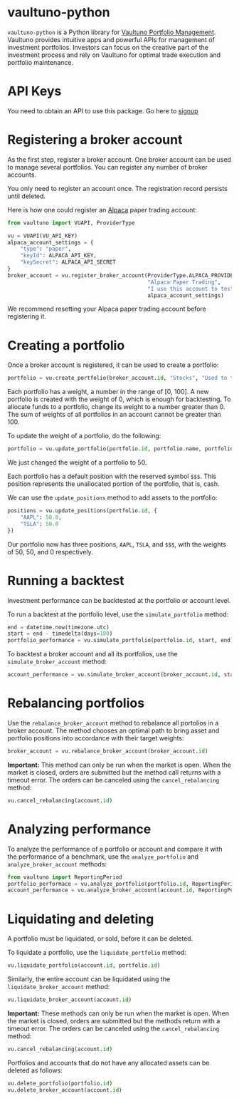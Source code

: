 # vaultuno-python

`vaultuno-python` is a Python library for [Vaultuno Portfolio Management](https://www.vaultuno.com). 
Vaultuno provides intuitive apps and powerful APIs for management of investment portfolios. Investors can 
focus on the creative part of the investment process and rely on Vaultuno for optimal trade 
execution and portfolio maintenance.

# API Keys

You need to obtain an API to use this package. Go here to [signup](https://www.vaultuno.com)

# Registering a broker account 

As the first step, register a broker account. One broker account can be used to manage 
several portfolios. You can register any number of broker accounts. 

You only need to register an account once. The registration record persists until deleted.

Here is how one could register an [Alpaca](https://alpaca.markets) paper trading account: 

```py
from vaultuno import VUAPI, ProviderType

vu = VUAPI(VU_API_KEY)
alpaca_account_settings = {
    "type": "paper",
    "keyId": ALPACA_API_KEY,
    "keySecret": ALPACA_API_SECRET
}
broker_account = vu.register_broker_account(ProviderType.ALPACA_PROVIDER,
                                            "Alpaca Paper Trading",
                                            "I use this account to test investment strategies",
                                            alpaca_account_settings)
```

We recommend resetting your Alpaca paper trading account before registering it.

# Creating a portfolio

Once a broker account is registered, it can be used to create a portfolio: 

```py
portfolio = vu.create_portfolio(broker_account.id, "Stocks", "Used to test a portfolio")

```

Each portfolio has a weight, a number in the range of [0, 100]. A new portfolio is 
created with the weight of 0, which is enough for backtesting. To allocate funds to a portfolio, 
change its weight to a number greater than 0. The sum of weights of all portfolios in 
an account cannot be greater than 100.

To update the weight of a portfolio, do the following:

```py
portfolio = vu.update_portfolio(portfolio.id, portfolio.name, portfolio.description, 50.0)
```

We just changed the weight of a portfolio to 50.

Each portfolio has a default position with the reserved symbol `$$$`. This position 
represents the unallocated portion of the portfolio, that is, cash. 

We can use the `update_positions` method to add assets to the portfolio: 

```py
positions = vu.update_positions(portfolio.id, {
    "AAPL": 50.0,
    "TSLA": 50.0
})
```

Our portfolio now has three positions, `AAPL`, `TSLA`, and `$$$`, with the weights of 
50, 50, and 0 respectively.

# Running a backtest 

Investment performance can be backtested at the portfolio or account level. 

To run a backtest at the portfolio level, use the `simulate_portfolio` method:

```py
end = datetime.now(timezone.utc)
start = end - timedelta(days=180)
portfolio_performance = vu.simulate_portfolio(portfolio.id, start, end)
```

To backtest a broker account and all its portfolios, use the 
`simulate_broker_account` method: 

```py
account_performance = vu.simulate_broker_account(broker_account.id, start, end)
```

# Rebalancing portfolios 

Use the `rebalance_broker_account` method to rebalance all portolios in a broker account. 
The method chooses an optimal path to bring asset and portfolio 
positions into accordance with their target weights: 

```py
broker_account = vu.rebalance_broker_account(broker_account.id)
```

**Important:** This method can only be run when the market is open. When the market is closed, 
orders are submitted but the method call returns with a timeout error. The orders can be canceled 
using the `cancel_rebalancing` method:

```py
vu.cancel_rebalancing(account.id)
```

# Analyzing performance

To analyze the performance of a portfolio or account and compare it with the performance of a benchmark, 
use the `analyze_portfolio` and `analyze_broker_account` methods:

```py
from vaultuno import ReportingPeriod
portfolio_performace = vu.analyze_portfolio(portfolio.id, ReportingPeriod.M6, 'SPY')
account_performance = vu.analyze_broker_account(account.id, ReportingPeriod.Y1, 'SPY')
```

# Liquidating and deleting

A portfolio must be liquidated, or sold, before it can be deleted. 

To liquidate a portfolio, use the `liquidate_portfolio` method:

```py
vu.liquidate_portfolio(account.id, portfolio.id)
```

Similarly, the entire account can be liquidated using the `liquidate_broker_account` method: 

```py
vu.liquidate_broker_account(account.id)
```

**Important:** These methods can only be run when the market is open. When the market is closed, 
orders are submitted but the methods return with a timeout error. The orders can be canceled 
using the `cancel_rebalancing` method:

```py
vu.cancel_rebalancing(account.id)
```

Portfolios and accounts that do not have any allocated assets can be deleted as follows:

```py
vu.delete_portfolio(portfolio.id)
vu.delete_broker_account(account.id)
```